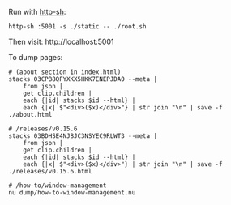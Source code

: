 Run with [http-sh](https://github.com/cablehead/http-sh):

```
http-sh :5001 -s ./static -- ./root.sh
```

Then visit: http://localhost:5001

To dump pages:

```nushell
# (about section in index.html)
stacks 03CPB8QFYXKX5HKK7ENEPJDA0 --meta |
    from json |
    get clip.children |
    each {|id| stacks $id --html} |
    each {|x| $"<div>($x)</div>"} | str join "\n" | save -f ./about.html

# /releases/v0.15.6
stacks 03BDHSE4NJ8JC3NSYEC9RLWT3 --meta |
    from json |
    get clip.children |
    each {|id| stacks $id --html} |
    each {|x| $"<div>($x)</div>"} | str join "\n" | save -f ./releases/v0.15.6.html

# /how-to/window-management
nu dump/how-to-window-management.nu
```
